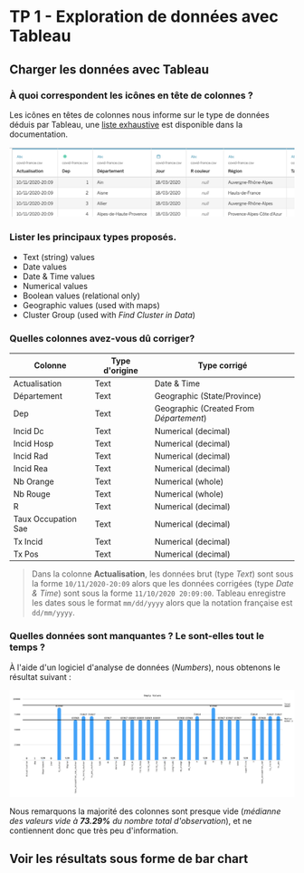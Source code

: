 # TP 1 - Exploration de données avec Tableau

## Charger les données avec Tableau

### À quoi correspondent les icônes en tête de colonnes ?

Les icônes en têtes de colonnes nous informe sur le type de données déduis par Tableau, une [liste exhaustive](https://help.tableau.com/current/pro/desktop/en-us/datafields_typesandroles_datatypes.htm) est disponible dans la documentation.

![Exemple d'icônes](./assets/1.1.a.1.png)

### Lister les principaux types proposés.

- Text (string) values
- Date values
- Date & Time values
- Numerical values
- Boolean values (relational only)
- Geographic values (used with maps)
- Cluster Group (used with *Find Cluster in Data*)

### Quelles colonnes avez-vous dû corriger?

Colonne | Type d'origine | Type corrigé
-- | -- | --
Actualisation | Text | Date & Time
Département | Text | Geographic (State/Province)
Dep | Text | Geographic (Created From *Département*)
Incid Dc | Text | Numerical (decimal)
Incid Hosp | Text | Numerical (decimal)
Incid Rad | Text | Numerical (decimal)
Incid Rea | Text | Numerical (decimal)
Nb Orange | Text | Numerical (whole)
Nb Rouge | Text | Numerical (whole)
R | Text | Numerical (decimal)
Taux Occupation Sae | Text | Numerical (decimal)
Tx Incid | Text | Numerical (decimal)
Tx Pos | Text | Numerical (decimal)

> Dans la colonne **Actualisation**, les données brut (type *Text*) sont sous la forme `10/11/2020-20:09` alors que les données corrigées (type *Date & Time*) sont sous la forme `11/10/2020 20:09:00`. Tableau enregistre les dates sous le format `mm/dd/yyyy` alors que la notation française est `dd/mm/yyyy`.

### Quelles données sont manquantes ? Le sont-elles tout le temps ?

À l'aide d'un logiciel d'analyse de données (*Numbers*), nous obtenons le résultat suivant :

![Analyse des données manquantes](./assets/1.1.d.1.png)

Nous remarquons la majorité des colonnes sont presque vide (*médianne des valeurs vide à **73.29%** du nombre total d'observation*), et ne contiennent donc que très peu d'information.

## Voir les résultats sous forme de bar chart
